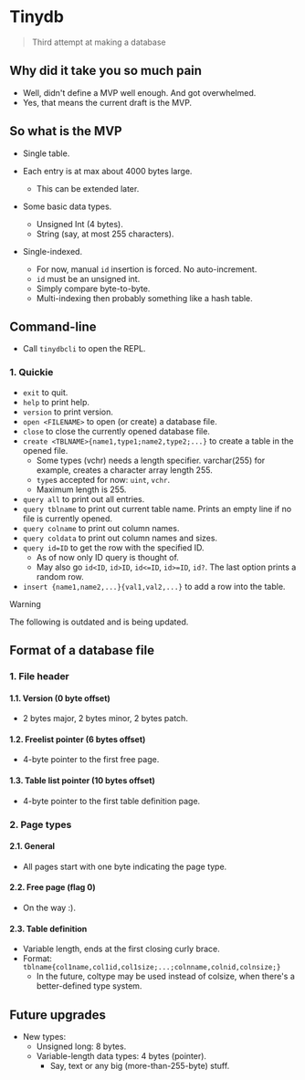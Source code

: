 # Tinydb

> Third attempt at making a database

## Why did it take you so much pain

- Well, didn't define a MVP well enough. And got overwhelmed.
- Yes, that means the current draft is the MVP.

## So what is the MVP

- Single table.
- Each entry is at max about 4000 bytes large.
  - This can be extended later.

- Some basic data types.
  - Unsigned Int (4 bytes).
  - String (say, at most 255 characters).

- Single-indexed.
  - For now, manual `id` insertion is forced. No auto-increment.
  - `id` must be an unsigned int.
  - Simply compare byte-to-byte.
  - Multi-indexing then probably something like a hash table.

## Command-line

- Call `tinydbcli` to open the REPL.

### 1. Quickie

- `exit` to quit.
- `help` to print help.
- `version` to print version.
- `open <FILENAME>` to open (or create) a database file.
- `close` to close the currently opened database file.
- `create <TBLNAME>{name1,type1;name2,type2;...}` to create a table in the
opened file.
  - Some types (vchr) needs a length specifier. varchar(255) for
  example, creates a character array length 255.
  - `type`s accepted for now: `uint`, `vchr`.
  - Maximum length is 255.
- `query all` to print out all entries.
- `query tblname` to print out current table name. Prints an empty line if no
file is currently opened.
- `query colname` to print out column names.
- `query coldata` to print out column names and sizes.
- `query id=ID` to get the row with the specified ID.
  - As of now only ID query is thought of.
  - May also go `id<ID`, `id>ID`, `id<=ID`, `id>=ID`, `id?`. The last
  option prints a random row.
- `insert {name1,name2,...}{val1,val2,...}` to add a row into the table.

> [!WARNING]
> The following is outdated and is being updated.

## Format of a database file

### 1. File header

#### 1.1. Version (0 byte offset)

- 2 bytes major, 2 bytes minor, 2 bytes patch.

#### 1.2. Freelist pointer (6 bytes offset)

- 4-byte pointer to the first free page.

#### 1.3. Table list pointer (10 bytes offset)

- 4-byte pointer to the first table definition page.

### 2. Page types

#### 2.1. General

- All pages start with one byte indicating the page type.

#### 2.2. Free page (flag 0)

- On the way :).

#### 2.3. Table definition

- Variable length, ends at the first closing curly brace.
- Format: `tblname{col1name,col1id,col1size;...;colnname,colnid,colnsize;}`
  - In the future, coltype may be used instead of colsize, when there's
  a better-defined type system.

## Future upgrades

- New types:
  - Unsigned long: 8 bytes.
  - Variable-length data types: 4 bytes (pointer).
    - Say, text or any big (more-than-255-byte) stuff.
